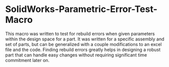 # SolidWorks-Parametric-Error-Test-Macro
This macro was written to test for rebuild errors when given parameters within the design space for a part. It was written for a specific assembly and set of parts, but can be generalized with a couple modifications to an excel file and the code. Finding rebuild errors greatly helps in designing a robust part that can handle easy changes without requiring significant time commitment later on. 

